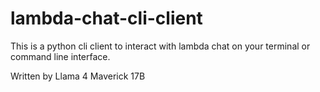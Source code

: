 # lambda-chat-cli-client
This is a python cli client to interact with lambda chat on your terminal or command line interface. 

Written by Llama 4 Maverick 17B


